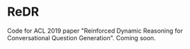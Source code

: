 # ReDR
Code for ACL 2019 paper "Reinforced Dynamic Reasoning for Conversational Question Generation".
Coming soon.
